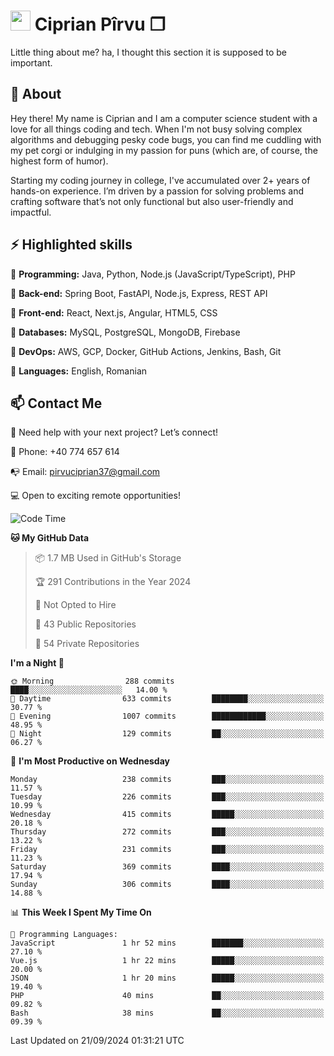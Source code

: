 # <img height="32px" src="https://user-images.githubusercontent.com/74038190/216122041-518ac897-8d92-4c6b-9b3f-ca01dcaf38ee.png"> Ciprian Pîrvu ❐ </h1>

Little thing about me? ha, I thought this section it is supposed to be important.

## 🧐 About

Hey there! My name is Ciprian and I am a computer science student with a love for all things coding and tech. When I'm not busy solving complex algorithms and debugging pesky code bugs, you can find me cuddling with my pet corgi or indulging in my passion for puns (which are, of course, the highest form of humor).

Starting my coding journey in college, I've accumulated over 2+ years of hands-on experience. I’m driven by a passion for solving problems and crafting software that’s not only functional but also user-friendly and impactful.


## ⚡ Highlighted skills

🎯 **Programming:** Java, Python, Node.js (JavaScript/TypeScript), PHP

🎯 **Back-end:** Spring Boot, FastAPI, Node.js, Express, REST API

🎯 **Front-end:** React, Next.js, Angular, HTML5, CSS

🎯 **Databases:** MySQL, PostgreSQL, MongoDB, Firebase

🎯 **DevOps:** AWS, GCP, Docker, GitHub Actions, Jenkins, Bash, Git

🎯 **Languages:** English, Romanian



## 📫 Contact Me

🤝 Need help with your next project? Let’s connect!

📱 Phone: +40 774 657 614

📭 Email: pirvuciprian37@gmail.com


💻 Open to exciting remote opportunities!

<!--START_SECTION:waka-->
![Code Time](http://img.shields.io/badge/Code%20Time-2%2C134%20hrs%202%20mins-blue)

**🐱 My GitHub Data** 

> 📦 1.7 MB Used in GitHub's Storage 
 > 
> 🏆 291 Contributions in the Year 2024
 > 
> 🚫 Not Opted to Hire
 > 
> 📜 43 Public Repositories 
 > 
> 🔑 54 Private Repositories 
 > 
**I'm a Night 🦉** 

```text
🌞 Morning                288 commits         ████░░░░░░░░░░░░░░░░░░░░░   14.00 % 
🌆 Daytime                633 commits         ████████░░░░░░░░░░░░░░░░░   30.77 % 
🌃 Evening                1007 commits        ████████████░░░░░░░░░░░░░   48.95 % 
🌙 Night                  129 commits         ██░░░░░░░░░░░░░░░░░░░░░░░   06.27 % 
```
📅 **I'm Most Productive on Wednesday** 

```text
Monday                   238 commits         ███░░░░░░░░░░░░░░░░░░░░░░   11.57 % 
Tuesday                  226 commits         ███░░░░░░░░░░░░░░░░░░░░░░   10.99 % 
Wednesday                415 commits         █████░░░░░░░░░░░░░░░░░░░░   20.18 % 
Thursday                 272 commits         ███░░░░░░░░░░░░░░░░░░░░░░   13.22 % 
Friday                   231 commits         ███░░░░░░░░░░░░░░░░░░░░░░   11.23 % 
Saturday                 369 commits         ████░░░░░░░░░░░░░░░░░░░░░   17.94 % 
Sunday                   306 commits         ████░░░░░░░░░░░░░░░░░░░░░   14.88 % 
```


📊 **This Week I Spent My Time On** 

```text
💬 Programming Languages: 
JavaScript               1 hr 52 mins        ███████░░░░░░░░░░░░░░░░░░   27.10 % 
Vue.js                   1 hr 22 mins        █████░░░░░░░░░░░░░░░░░░░░   20.00 % 
JSON                     1 hr 20 mins        █████░░░░░░░░░░░░░░░░░░░░   19.40 % 
PHP                      40 mins             ██░░░░░░░░░░░░░░░░░░░░░░░   09.82 % 
Bash                     38 mins             ██░░░░░░░░░░░░░░░░░░░░░░░   09.39 % 
```


 Last Updated on 21/09/2024 01:31:21 UTC
<!--END_SECTION:waka-->

